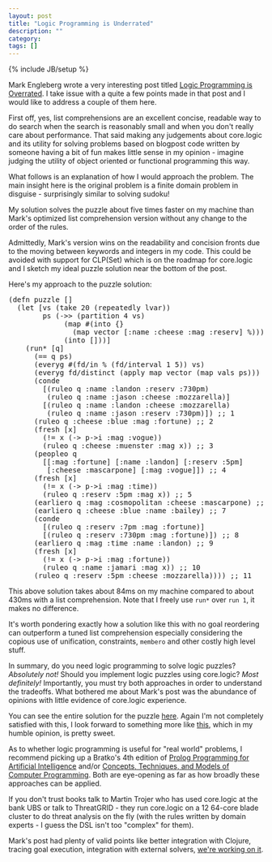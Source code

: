 ```yaml
---
layout: post
title: "Logic Programming is Underrated"
description: ""
category: 
tags: []
---
```

{% include JB/setup %}

Mark Engleberg wrote a very interesting post titled
[Logic Programming is Overrated](http://programming-puzzler.blogspot.com/2013/03/logic-programming-is-overrated.html). I
take issue with a quite a few points made in that post and I would
like to address a couple of them here.

First off, yes, list comprehensions are an excellent concise, readable
way to do search when the search is reasonably small and when you
don't really care about performance. That said making any judgements
about core.logic and its utility for solving problems based on
blogpost code written by someone having a bit of fun makes little
sense in my opinion - imagine judging the utility of object oriented
or functional programming this way.

What follows is an explanation of how I would approach the
problem. The main insight here is the original problem is a finite
domain problem in disguise - surprisingly similar to solving sudoku!

My solution solves the puzzle about five times faster on my machine
than Mark's optimized list comprehension version without any change
to the order of the rules.

Admittedly, Mark's version wins on the readability and concision
fronts due to the moving between keywords and integers in my
code. This could be avoided with support for CLP(Set) which is on the
roadmap for core.logic and I sketch my ideal puzzle solution near the
bottom of the post.

Here's my approach to the puzzle solution:

<pre>
(defn puzzle []
  (let [vs (take 20 (repeatedly lvar))
        ps (->> (partition 4 vs)
             (map #(into {}
               (map vector [:name :cheese :mag :reserv] %)))
             (into []))]
    (run* [q]
      (== q ps)
      (everyg #(fd/in % (fd/interval 1 5)) vs)
      (everyg fd/distinct (apply map vector (map vals ps)))
      (conde
        [(ruleo q :name :landon :reserv :730pm)
         (ruleo q :name :jason :cheese :mozzarella)]
        [(ruleo q :name :landon :cheese :mozzarella)
         (ruleo q :name :jason :reserv :730pm)]) ;; 1
      (ruleo q :cheese :blue :mag :fortune) ;; 2
      (fresh [x]
        (!= x (-> p->i :mag :vogue))
        (ruleo q :cheese :muenster :mag x)) ;; 3
      (peopleo q
        [[:mag :fortune] [:name :landon] [:reserv :5pm]
         [:cheese :mascarpone] [:mag :vogue]]) ;; 4
      (fresh [x]
        (!= x (-> p->i :mag :time))
        (ruleo q :reserv :5pm :mag x)) ;; 5
      (earliero q :mag :cosmopolitan :cheese :mascarpone) ;; 6
      (earliero q :cheese :blue :name :bailey) ;; 7
      (conde
        [(ruleo q :reserv :7pm :mag :fortune)]
        [(ruleo q :reserv :730pm :mag :fortune)]) ;; 8
      (earliero q :mag :time :name :landon) ;; 9
      (fresh [x]
        (!= x (-> p->i :mag :fortune))
        (ruleo q :name :jamari :mag x)) ;; 10
      (ruleo q :reserv :5pm :cheese :mozzarella)))) ;; 11
</pre>

This above solution takes about 84ms on my machine compared to about 430ms
with a list comprehension. Note that I freely use `run*` over `run 1`, it
makes no difference.

It's worth pondering exactly how a solution like this with no goal
reordering can outperform a tuned list comprehension especially
considering the copious use of unification, constraints, `membero` and
other costly high level stuff.

In summary, do you need logic programming to solve logic puzzles?
*Absolutely not!* Should you implement logic puzzles using core.logic?
*Most definitely!* Importantly, you must try both approaches in order
to understand the tradeoffs. What bothered me about Mark's post was
the abundance of opinions with little evidence of core.logic
experience.

You can see the entire solution for the puzzle
[here](http://gist.github.com/swannodette/5127144). Again I'm not
completely satisfied with this, I look forward to something more like
[this](http://gist.github.com/swannodette/5127150),
which in my humble opinion, is pretty sweet.

As to whether logic programming is useful for "real world" problems, I
recommend picking up a Bratko's 4th edition of
[Prolog Programming for Artificial Intelligence](http://www.amazon.com/Programming-Artificial-Intelligence-International-Computer/dp/0321417461)
and/or
[Concepts, Techniques, and Models of Computer Programming](http://www.amazon.com/Concepts-Techniques-Models-Computer-Programming/dp/0262220695). Both
are eye-opening as far as how broadly these approaches can be applied.

If you don't trust books talk to Martin Trojer who has used core.logic
at the bank UBS or talk to ThreatGRID - they run core.logic on a 12
64-core blade cluster to do threat analysis on the fly (with the rules
written by domain experts - I guess the DSL isn't too "complex" for them).

Mark's post had plenty of valid points like better integration with
Clojure, tracing goal execution, integration with external solvers,
[we're working on it](http://github.com/clojure/core.logic/wiki/Development).
    
